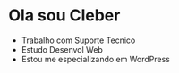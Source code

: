 # Ola sou Cleber

- Trabalho com Suporte Tecnico 
- Estudo Desenvol  Web 
- Estou me especializando em WordPress
